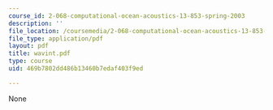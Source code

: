 ```yaml
---
course_id: 2-068-computational-ocean-acoustics-13-853-spring-2003
description: ''
file_location: /coursemedia/2-068-computational-ocean-acoustics-13-853-spring-2003/469b7802dd486b13460b7edaf403f9ed_wavint.pdf
file_type: application/pdf
layout: pdf
title: wavint.pdf
type: course
uid: 469b7802dd486b13460b7edaf403f9ed

---
```

None